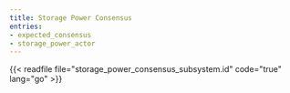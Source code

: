 ```yaml
---
title: Storage Power Consensus
entries:
- expected_consensus
- storage_power_actor
---
```


{{< readfile file="storage_power_consensus_subsystem.id" code="true" lang="go" >}}

